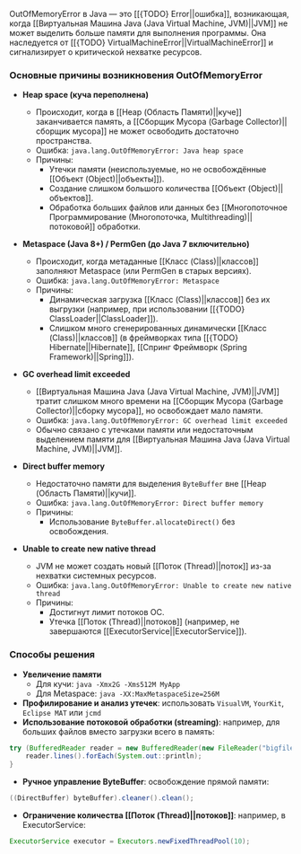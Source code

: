 OutOfMemoryError в Java — это [[{TODO} Error||ошибка]], возникающая, когда [[Виртуальная Машина Java (Java Virtual Machine, JVM)||JVM]] не может выделить больше памяти для выполнения программы. Она наследуется от [[{TODO} VirtualMachineError||VirtualMachineError]] и сигнализирует о критической нехватке ресурсов.


### Основные причины возникновения OutOfMemoryError

- **Heap space (куча переполнена)**
	- Происходит, когда в [[Heap (Область Памяти)||куче]] заканчивается память, а [[Сборщик Мусора (Garbage Collector)||сборщик мусора]] не может освободить достаточно пространства.
	- Ошибка: `java.lang.OutOfMemoryError: Java heap space`
	- Причины:
		- Утечки памяти (неиспользуемые, но не освобождённые [[Объект (Object)||объекты]]).
		- Создание слишком большого количества [[Объект (Object)||объектов]].
		- Обработка больших файлов или данных без [[Многопоточное Программирование (Многопоточка, Multithreading)||потоковой]] обработки.

- **Metaspace (Java 8+) / PermGen (до Java 7 включительно)**
	- Происходит, когда метаданные [[Класс (Class)||классов]] заполняют Metaspace (или PermGen в старых версиях).
	- Ошибка: `java.lang.OutOfMemoryError: Metaspace`
	- Причины:
		- Динамическая загрузка [[Класс (Class)||классов]] без их выгрузки (например, при использовании [[{TODO} ClassLoader||ClassLoader]]).
		- Слишком много сгенерированных динамически [[Класс (Class)||классов]] (в фреймворках типа [[{TODO} Hibernate||Hibernate]], [[Спринг Фреймворк (Spring Framework)||Spring]]).

- **GC overhead limit exceeded**
	- [[Виртуальная Машина Java (Java Virtual Machine, JVM)||JVM]] тратит слишком много времени на [[Сборщик Мусора (Garbage Collector)||сборку мусора]], но освобождает мало памяти.
	- Ошибка: `java.lang.OutOfMemoryError: GC overhead limit exceeded`
	- Обычно связано с утечками памяти или недостаточным выделением памяти для [[Виртуальная Машина Java (Java Virtual Machine, JVM)||JVM]].

- **Direct buffer memory**
	- Недостаточно памяти для выделения `ByteBuffer` вне [[Heap (Область Памяти)||кучи]].
	- Ошибка: `java.lang.OutOfMemoryError: Direct buffer memory`
	- Причины:
		- Использование `ByteBuffer.allocateDirect()` без освобождения.

- **Unable to create new native thread**
	- JVM не может создать новый [[Поток (Thread)||поток]] из-за нехватки системных ресурсов.
	- Ошибка: `java.lang.OutOfMemoryError: Unable to create new native thread`
	- Причины:
		- Достигнут лимит потоков ОС.
		- Утечка [[Поток (Thread)||потоков]] (например, не завершаются [[ExecutorService||ExecutorService]]).


### Способы решения

- **Увеличение памяти**
	- Для кучи: `java -Xmx2G -Xms512M MyApp`
	- Для Metaspace: `java -XX:MaxMetaspaceSize=256M`
- **Профилирование и анализ утечек**: использовать `VisualVM`, `YourKit`, `Eclipse MAT` или `jcmd`
- **Использование потоковой обработки (streaming)**: например, для больших файлов вместо загрузки всего в память:
```java
try (BufferedReader reader = new BufferedReader(new FileReader("bigfile.txt"))) {
    reader.lines().forEach(System.out::println);
}
```
- **Ручное управление ByteBuffer**: освобождение прямой памяти:
```java
((DirectBuffer) byteBuffer).cleaner().clean();
```
- **Ограничение количества [[Поток (Thread)||потоков]]**: например, в ExecutorService:
```java
ExecutorService executor = Executors.newFixedThreadPool(10);
```

